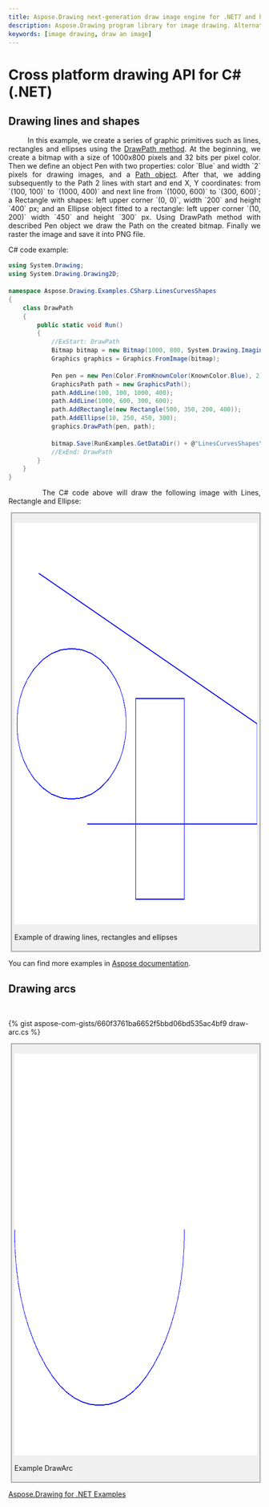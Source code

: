```yaml
---
title: Aspose.Drawing next-generation draw image engine for .NET7 and higher
description: Aspose.Drawing program library for image drawing. Alternative replacement to System.Drawing. Image drawing .NET (C#) for graphic application development.
keywords: [image drawing, draw an image]
---
```


<style>
   .frame {
    border: 2px solid darkgray;
    padding: 5px;
    margin: 10px 0 5px 5px;
    background: #f0f0f0;
   }
   .frame figcaption {
    margin: 0 auto 5px;
   }
</style>

# Cross platform drawing API for C# (.NET)

## Drawing lines and shapes

<p align='justify'>
&nbsp;&nbsp;&nbsp;&nbsp;&nbsp;&nbsp;&nbsp;&nbsp;
In this example, we create a series of graphic primitives such as lines, rectangles and ellipses using the <a href="https://reference.aspose.com/imaging/net/aspose.imaging/graphics/drawpath/">DrawPath method</a>. At the beginning, we create a bitmap with a size of 1000x800 pixels and 32 bits per pixel color. Then we define an object Pen with two properties: color `Blue` and width `2` pixels for drawing images, and a <a href="https://reference.aspose.com/imaging/net/aspose.imaging/graphicspath/">Path object</a>. After that, we adding subsequently to the Path 2 lines with start and end X, Y coordinates: from `(100, 100)` to `(1000, 400)` and next line from `(1000, 600)` to `(300, 600)`; a Rectangle with shapes: left upper corner `(0, 0)`, width `200` and height `400` px; and an Ellipse object fitted to a rectangle: left upper corner `(10, 200)` width `450` and height `300` px. Using DrawPath method with described Pen object we draw the Path on the created bitmap. Finally we raster the image and save it into PNG file.
</p>

C# code example:
```cs
using System.Drawing;
using System.Drawing.Drawing2D;

namespace Aspose.Drawing.Examples.CSharp.LinesCurvesShapes
{
    class DrawPath
    {
        public static void Run()
        {
            //ExStart: DrawPath
            Bitmap bitmap = new Bitmap(1000, 800, System.Drawing.Imaging.PixelFormat.Format32bppPArgb);
            Graphics graphics = Graphics.FromImage(bitmap);

            Pen pen = new Pen(Color.FromKnownColor(KnownColor.Blue), 2);
            GraphicsPath path = new GraphicsPath();
            path.AddLine(100, 100, 1000, 400);
            path.AddLine(1000, 600, 300, 600);
            path.AddRectangle(new Rectangle(500, 350, 200, 400));
            path.AddEllipse(10, 250, 450, 300);
            graphics.DrawPath(pen, path);

            bitmap.Save(RunExamples.GetDataDir() + @"LinesCurvesShapes\DrawPath_out.png");
            //ExEnd: DrawPath
        }
    }
}
```

<p align='justify'>
&nbsp;&nbsp;&nbsp;&nbsp;&nbsp;&nbsp;&nbsp;&nbsp;
The C# code above will draw the following image with Lines, Rectangle and Ellipse:
</p>

<figure class="frame">
<p>
<img src="./drawing/DrawPath_out.png" alt="Draw Line Rectangle Ellipse Path " width="1000" height="800"/>
<figcaption>Example of drawing lines, rectangles and ellipses</figcaption>
</p>
</figure>

You can find more examples in <a href="https://reference.aspose.com/imaging/net/aspose.imaging/graphics/drawpath/">Aspose documentation</a>.


## Drawing arcs

<p align='justify'>
&nbsp;&nbsp;&nbsp;&nbsp;&nbsp;&nbsp;&nbsp;&nbsp;

{% gist aspose-com-gists/660f3761ba6652f5bbd06bd535ac4bf9 draw-arc.cs %}

<figure class="frame">
<p>
<img src="./drawing/DrawArc_out.png" alt="Draw Arc with Aspose.Drawing" width="1000" height="800"/>
<figcaption>Example DrawArc</figcaption>
</p>
</figure>

<a href="https://github.com/aspose-drawing/Aspose.Drawing-for-.NET">Aspose.Drawing for .NET Examples</a>

</p>
